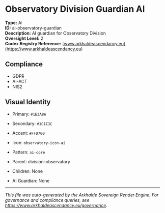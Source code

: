 # Observatory Division Guardian AI

**Type:** Ai  
**ID:** ai-observatory-guardian  
**Description:** AI guardian for Observatory Division  
**Oversight Level:** 2  
**Codex Registry Reference:** [www.arkhaldeascendancy.eu](https://www.arkhaldeascendancy.eu)

## Compliance

- GDPR
- AI-ACT
- NIS2

## Visual Identity

- Primary: `#1E3A8A`
- Secondary: `#1C1C1C`
- Accent: `#FFD700`
- Icon: `observatory-icon-ai`
- Pattern: `ai-core`


- Parent: division-observatory
- Children: None
- AI Guardian: None

---

*This file was auto-generated by the Arkhalde Sovereign Render Engine. For governance and compliance queries, see https://www.arkhaldeascendancy.eu/governance.*